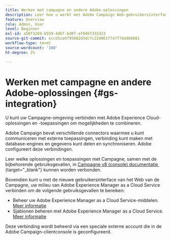 ```yaml
---
title: Werken met campagne en andere Adobe-oplossingen
description: Leer hoe u werkt met Adobe Campaign Web-gebruikersinterface en Adobe Experience Cloud-oplossingen en -toepassingen
feature: Overview
role: Admin, User
level: Beginner
exl-id: a50f3269-b559-4dbf-bd8f-af046f332d23
source-git-commit: eccd1ce6f95682d3dcfc224061f747f7da0b6681
workflow-type: tm+mt
source-wordcount: '160'
ht-degree: 2%

---
```



# Werken met campagne en andere Adobe-oplossingen {#gs-integration}

U kunt uw Campagne-omgeving verbinden met Adobe Experience Cloud-oplossingen en -toepassingen om mogelijkheden te combineren.

Adobe Campaign bevat verschillende connectors waarmee u kunt communiceren met externe toepassingen, verbinding kunt maken met database-engines en gegevens kunt delen en synchroniseren. Adobe configureert deze verbindingen.

Leer welke oplossingen en toepassingen met Campagne, samen met de bijbehorende gebruiksgevallen, in [&#x200B; Campagne v8 (console) documentatie &#x200B;](https://experienceleague.adobe.com/docs/campaign/campaign-v8/connect/integration.html?lang=nl-NL){target="_blank"} kunnen worden verbonden.

Bovendien kunt u met de nieuwe gebruikersinterface van het Web van de Campagne, uw milieu van Adobe Experience Manager as a Cloud Service verbinden om de volgende gebruiksgevallen te bereiken:

* Beheer uw Adobe Experience Manager as a Cloud Service-middelen. [Meer informatie](aem-assets.md)
* Sjablonen beheren met Adobe Experience Manager as a Cloud Service. [Meer informatie](aem-content.md)

Deze verbinding wordt beheerd via een speciale externe account die in de Adobe Campaign-clientconsole is geconfigureerd.
